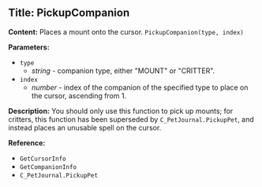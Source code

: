 ## Title: PickupCompanion

**Content:**
Places a mount onto the cursor.
`PickupCompanion(type, index)`

**Parameters:**
- `type`
  - *string* - companion type, either "MOUNT" or "CRITTER".
- `index`
  - *number* - index of the companion of the specified type to place on the cursor, ascending from 1.

**Description:**
You should only use this function to pick up mounts; for critters, this function has been superseded by `C_PetJournal.PickupPet`, and instead places an unusable spell on the cursor.

**Reference:**
- `GetCursorInfo`
- `GetCompanionInfo`
- `C_PetJournal.PickupPet`